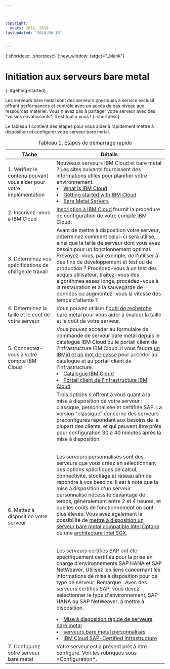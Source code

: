 ```yaml
---



copyright:
  years: 2018, 2018
lastupdated: "2018-06-18"


---
```


{:shortdesc: .shortdesc}
{:new_window: target="_blank"}

# Initiation aux serveurs bare metal
{: #getting-started}

Les serveurs bare metal sont des serveurs physiques à service exclusif offrant performances et contrôle avec un accès de bas niveau aux ressources matériel. Vous n'avez pas à partager votre serveur avec des "voisins envahissants", il est tout à vous !
{: shortdesc}

Le tableau 1 contient des étapes pour vous aider à rapidement mettre à disposition et configurer votre serveur bare metal.
<table>
   <CAPTION>Tableau 1. Etapes de démarrage rapide</CAPTION>
   <THEAD>
   <TR>
   <th>Tâche</th>
   <th>Détails</th>
   </TR>
   </THEAD>
   <TBODY>
   <tr>
   <td>1. Vérifiez le contenu pouvant vous aider pour votre implémentation</td>
   <td>Nouveaux serveurs IBM Cloud et bare metal ? Les sites suivants fournissent des informations utiles pour planifier votre environnement.
   <li><a href="https://ibm.com/cloud-computing/">What is IBM Cloud</a></li>
   <li><a href="https://ibm.com/cloud/get-started">Getting started with IBM Cloud</a></li>
   <li><a href="https://www.ibm.com/cloud/bare-metal-servers">Bare Metal Servers</a></li>
   </td>
 <tr>
   <td>2. Inscrivez-vous à IBM Cloud</td>
   <td><a href="https://console.bluemix.net/docs/admin/adminpublic.html#signing-up-for-ibm-cloud">Inscription à IBM Cloud</a> fournit la procédure de configuration de votre compte IBM Cloud.</td>
 <tr>
   <td>3. Déterminez vos spécifications de charge de travail</td>
   <td>Avant de mettre à disposition votre serveur, déterminez comment celui-ci sera utilisé, ainsi que la taille de serveur dont vous avez besoin pour un fonctionnement optimal. Prévoyez-vous, par exemple, de l'utiliser à des fins de développement et test ou de production ? Procédez-vous à un test des acquis utilisateur, traitez-vous des algorithmes assez longs, procédez-vous à la restauration et à la sauvegarde de données ou augmentez-vous la vitesse des temps d'attente ?</td>  
 <tr>
   <td>4. Déterminez la taille et le coût de votre serveur</td>
   <td>Vous pouvez utiliser l'<a href="https://www.ibm.com/cloud-computing/bluemix/bare-metal-search">outil de recherche bare metal</a> pour vous aider à évaluer la taille et le coût de votre serveur. </td>
 <tr>
   <td>5. Connectez-vous à votre compte IBM Cloud</td>
   <td>Vous pouvez accéder au formulaire de commande de serveur bare metal depuis le catalogue IBM Cloud ou le portail client de l'infrastructure IBM Cloud. Il vous faudra <a href="https://console.bluemix.net/docs/customer-portal/getting-started.html#getting-started">un IBMid et un mot de passe</a> pour accéder au catalogue et au portail client de l'infrastructure. <li><a href="https://console.bluemix.net/catalog/">Catalogue IBM Cloud</a></li>
   <li><a href="https://control.softlayer.com">Portail client de l'infrastructure IBM Cloud</a></li>  
   </td>   
<tr>   
   <td>6. Mettez à disposition votre serveur</td>
   <td>Trois options s'offrent à vous quant à la mise à disposition de votre serveur : classique, personnalisée et certifiée SAP. La version "classique" concerne des serveurs préconfigurés répondant aux besoins de la plupart des clients, et qui peuvent être prêts pour configuration 30 à 40 minutes après la mise à disposition. 
   
     
<br>Les serveurs personnalisés sont des serveurs que vous créez en sélectionnant des options spécifiques de calcul, connectivité, stockage et réseau afin de répondre à vos besoins. Il est à noté que la mise à disposition d'un serveur personnalisé nécessite davantage de temps, généralement entre 2 et 4 heures, et que les coûts de fonctionnement en sont plus élevés. Vous avez également la possibilité de <a href="bm_provision_ssd.html">mettre à disposition un serveur bare metal compatible Intel Optane</a> ou une <a href="bare-metal-provision-SGX.html">architecture Intel SGX</a>. 
     
<br>Les serveurs certifiés SAP ont été spécifiquement certifiés pour la prise en charge d'environnements SAP HANA et SAP NetWeaver.
Utilisez les liens concernant les informations de mise à disposition pour ce type de serveur. Remarque : Avec des serveurs certifiés SAP, vous devez sélectionner le type d'environnement, SAP HANA ou SAP NetWeaver, à mettre à disposition.  
  <li><a href="baremetal-provision-popular.html">Mise à disposition rapide de serveurs bare metal</a></li>
  <li><a href="baremetal-provision.html">serveurs bare metal personnalisés</a></li>
  <li><a href="bare-metal-sap-applications.html">IBM Cloud SAP-Certified Infrastructure</a></li>
  </td>
 <tr>
   <td>7. Configurez votre serveur bare metal</td>
   <td>Votre serveur est à présent prêt à être configuré. Voir les rubriques sous *Configuration*.</td>
   </td>
   </tr>
   </TBODY>
   </table>
